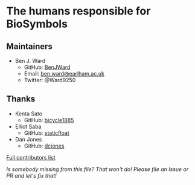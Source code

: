 # The humans responsible for BioSymbols

## Maintainers
- Ben J. Ward
  - GitHub: [BenJWard](https://github.com/BenJWard)
  - Email: ben.ward@earlham.ac.uk
  - Twitter: @Ward9250

## Thanks
- Kenta Sato
  - GitHub: [bicycle1885](https://github.com/bicycle1885)
- Elliot Saba
  - GitHub: [staticfloat](https://github.com/staticfloat)
- Dan Jones
  - GitHub: [dcjones](https://github.com/dcjones)

[Full contributors list](https://github.com/BioJulia/BioSymbols.jl/graphs/contributors)

_Is somebody missing from this file? That won't do! Please file an Issue or PR and let's fix that!_